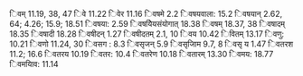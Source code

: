 िवम् 11.19, 38, 47 िवे 11.22 िवेर 11.16 िवषमे 2.2 िवषयवाला: 15.2 िवषयान् 2.62, 64; 4.26; 15.9; 18.51 िवषया: 2.59 िवषयेियसंयोगात् 18.38 िवषम् 18.37, 38 िवषादम् 18.35 िवषादी 18.28 िवषीदन् 1.27 िवषीदतम् 2.1, 10 िवय 10.42 िवितम् 13.17 िवणु: 10.21 िवणो 11.24, 30 िवसग : 8.3 िवसृजन् 5.9 िवसृजािम 9.7, 8 िवसृ य 1.47 िवतरश 11.2; 16.6 िवतरय 10.19 िवतर: 10.4 िवतरेण 10.18 िवतारम् 13.30 िवमय: 18.77 िवमयािव: 11.14